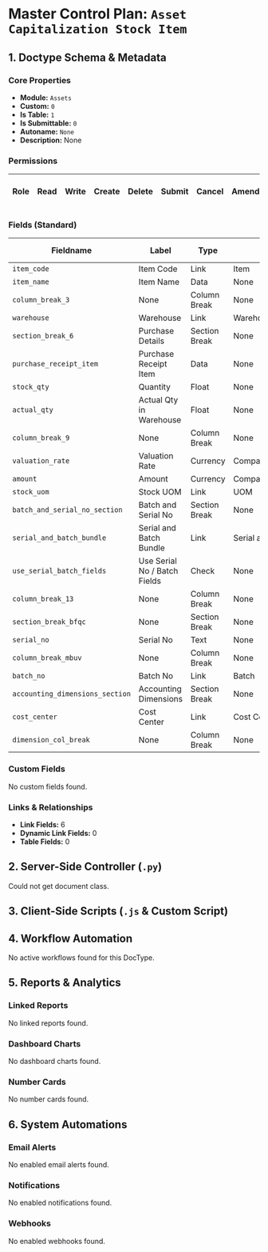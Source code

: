 # Master Control Plan: `Asset Capitalization Stock Item`

## 1. Doctype Schema & Metadata

### Core Properties
- **Module:** `Assets`
- **Custom:** `0`
- **Is Table:** `1`
- **Is Submittable:** `0`
- **Autoname:** `None`
- **Description:** None

### Permissions
| Role | Read | Write | Create | Delete | Submit | Cancel | Amend | Report | Import | Export | Print | Email | Share | Set User Perms |
|---|---|---|---|---|---|---|---|---|---|---|---|---|---|---|


### Fields (Standard)
| Fieldname | Label | Type | Options | Required | Hidden | Read Only | Default | Description |
|---|---|---|---|---|---|---|---|---|
| `item_code` | Item Code | Link | Item | ✅ |  |  | None | None |
| `item_name` | Item Name | Data | None |  |  | ✅ | None | None |
| `column_break_3` | None | Column Break | None |  |  |  | None | None |
| `warehouse` | Warehouse | Link | Warehouse | ✅ |  |  | None | None |
| `section_break_6` | Purchase Details | Section Break | None |  |  |  | None | None |
| `purchase_receipt_item` | Purchase Receipt Item | Data | None |  | ✅ |  | None | None |
| `stock_qty` | Quantity | Float | None |  |  |  | None | None |
| `actual_qty` | Actual Qty in Warehouse | Float | None |  |  | ✅ | None | None |
| `column_break_9` | None | Column Break | None |  |  |  | None | None |
| `valuation_rate` | Valuation Rate | Currency | Company:company:default_currency |  |  | ✅ | None | None |
| `amount` | Amount | Currency | Company:company:default_currency |  |  | ✅ | 0 | None |
| `stock_uom` | Stock UOM | Link | UOM | ✅ |  | ✅ | None | None |
| `batch_and_serial_no_section` | Batch and Serial No | Section Break | None |  |  |  | None | None |
| `serial_and_batch_bundle` | Serial and Batch Bundle | Link | Serial and Batch Bundle |  |  |  | None | None |
| `use_serial_batch_fields` | Use Serial No / Batch Fields | Check | None |  |  |  | 0 | None |
| `column_break_13` | None | Column Break | None |  |  |  | None | None |
| `section_break_bfqc` | None | Section Break | None |  |  |  | None | None |
| `serial_no` | Serial No | Text | None |  |  |  | None | None |
| `column_break_mbuv` | None | Column Break | None |  |  |  | None | None |
| `batch_no` | Batch No | Link | Batch |  |  |  | None | None |
| `accounting_dimensions_section` | Accounting Dimensions | Section Break | None |  |  |  | None | None |
| `cost_center` | Cost Center | Link | Cost Center |  |  |  | None | None |
| `dimension_col_break` | None | Column Break | None |  |  |  | None | None |


### Custom Fields
No custom fields found.


### Links & Relationships
- **Link Fields:** 6
- **Dynamic Link Fields:** 0
- **Table Fields:** 0

## 2. Server-Side Controller (`.py`)
Could not get document class.


## 3. Client-Side Scripts (`.js` & Custom Script)




## 4. Workflow Automation
No active workflows found for this DocType.


## 5. Reports & Analytics
### Linked Reports
No linked reports found.


### Dashboard Charts
No dashboard charts found.


### Number Cards
No number cards found.


## 6. System Automations
### Email Alerts
No enabled email alerts found.


### Notifications
No enabled notifications found.


### Webhooks
No enabled webhooks found.
